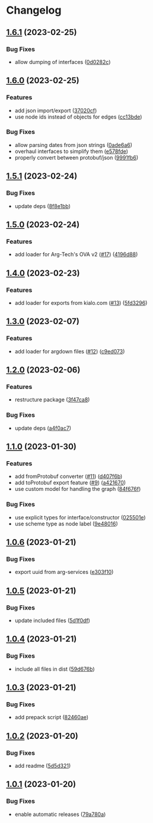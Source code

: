 # Changelog

## [1.6.1](https://github.com/recap-utr/arguebuf-typescript/compare/v1.6.0...v1.6.1) (2023-02-25)


### Bug Fixes

* allow dumping of interfaces ([0d0282c](https://github.com/recap-utr/arguebuf-typescript/commit/0d0282c4ebec7bf398d7f99d5d648340e3b65c18))

## [1.6.0](https://github.com/recap-utr/arguebuf-typescript/compare/v1.5.1...v1.6.0) (2023-02-25)


### Features

* add json import/export ([37020cf](https://github.com/recap-utr/arguebuf-typescript/commit/37020cf86e3d539dcd5e98e1e3eaab69d72b0452))
* use node ids instead of objects for edges ([cc13bde](https://github.com/recap-utr/arguebuf-typescript/commit/cc13bdede4598b1f2aa35479828f260bc9f77e3c))


### Bug Fixes

* allow parsing dates from json strings ([0ade6a6](https://github.com/recap-utr/arguebuf-typescript/commit/0ade6a6f13d206286ad5484b975a51abc895a27e))
* overhaul interfaces to simplify them ([e578fde](https://github.com/recap-utr/arguebuf-typescript/commit/e578fdeb8ef4fe3af8e588683a27c55aca0dbbdf))
* properly convert between protobuf/json ([9991fb6](https://github.com/recap-utr/arguebuf-typescript/commit/9991fb68e462a3d55c5ccb77d02b6256bc720010))

## [1.5.1](https://github.com/recap-utr/arguebuf-typescript/compare/v1.5.0...v1.5.1) (2023-02-24)


### Bug Fixes

* update deps ([8f8e1bb](https://github.com/recap-utr/arguebuf-typescript/commit/8f8e1bb9a3551c97f4017291eeccaaa591891bc1))

## [1.5.0](https://github.com/recap-utr/arguebuf-typescript/compare/v1.4.0...v1.5.0) (2023-02-24)


### Features

* add loader for Arg-Tech's OVA v2 ([#17](https://github.com/recap-utr/arguebuf-typescript/issues/17)) ([4196d88](https://github.com/recap-utr/arguebuf-typescript/commit/4196d88224e91eb9296d0cd10ae5a2997912e8af))

## [1.4.0](https://github.com/recap-utr/arguebuf-typescript/compare/v1.3.0...v1.4.0) (2023-02-23)


### Features

* add loader for exports from kialo.com ([#13](https://github.com/recap-utr/arguebuf-typescript/issues/13)) ([5fd3296](https://github.com/recap-utr/arguebuf-typescript/commit/5fd3296919cf49702e4ee553519aeb4f07010c53))

## [1.3.0](https://github.com/recap-utr/arguebuf-typescript/compare/v1.2.0...v1.3.0) (2023-02-07)


### Features

* add loader for argdown files ([#12](https://github.com/recap-utr/arguebuf-typescript/issues/12)) ([c9ed073](https://github.com/recap-utr/arguebuf-typescript/commit/c9ed0735912296d49539e772313d2b58be24b050))

## [1.2.0](https://github.com/recap-utr/arguebuf-typescript/compare/v1.1.0...v1.2.0) (2023-02-06)


### Features

* restructure package ([3f47ca8](https://github.com/recap-utr/arguebuf-typescript/commit/3f47ca8bb1874b5092308f2671155c0f107a25bf))


### Bug Fixes

* update deps ([a4f0ac7](https://github.com/recap-utr/arguebuf-typescript/commit/a4f0ac722b3968b8f9122ff50ab5d68cc1aa2ded))

## [1.1.0](https://github.com/recap-utr/arguebuf-typescript/compare/v1.0.6...v1.1.0) (2023-01-30)


### Features

* add fromProtobuf converter ([#11](https://github.com/recap-utr/arguebuf-typescript/issues/11)) ([d407f6b](https://github.com/recap-utr/arguebuf-typescript/commit/d407f6b9117ada8ef58cb7c5c296c315ca4e9fd9))
* add toProtobuf export feature ([#9](https://github.com/recap-utr/arguebuf-typescript/issues/9)) ([a421670](https://github.com/recap-utr/arguebuf-typescript/commit/a421670933c40590139a5a87370976924454240c))
* use custom model for handling the graph ([84f676f](https://github.com/recap-utr/arguebuf-typescript/commit/84f676f86c219df282b2bc9faf9d2352f00167b5))


### Bug Fixes

* use explicit types for interface/constructor ([025501e](https://github.com/recap-utr/arguebuf-typescript/commit/025501ea3fc3c6fe763003f189041539e5c436c9))
* use scheme type as node label ([9e48016](https://github.com/recap-utr/arguebuf-typescript/commit/9e480168724e8c231d92eaf0020bbc7dcb377763))

## [1.0.6](https://github.com/recap-utr/arguebuf-typescript/compare/v1.0.5...v1.0.6) (2023-01-21)


### Bug Fixes

* export uuid from arg-services ([e303f10](https://github.com/recap-utr/arguebuf-typescript/commit/e303f1081758d092f399c21f84b8280c43593281))

## [1.0.5](https://github.com/recap-utr/arguebuf-typescript/compare/v1.0.4...v1.0.5) (2023-01-21)


### Bug Fixes

* update included files ([5d1f0df](https://github.com/recap-utr/arguebuf-typescript/commit/5d1f0df050b6a7fa2ac41b33328e661a1c0c65b0))

## [1.0.4](https://github.com/recap-utr/arguebuf-typescript/compare/v1.0.3...v1.0.4) (2023-01-21)


### Bug Fixes

* include all files in dist ([59d676b](https://github.com/recap-utr/arguebuf-typescript/commit/59d676b3ccf526bf39b968806812f7d3f964d07b))

## [1.0.3](https://github.com/recap-utr/arguebuf-typescript/compare/v1.0.2...v1.0.3) (2023-01-21)


### Bug Fixes

* add prepack script ([82460ae](https://github.com/recap-utr/arguebuf-typescript/commit/82460ae0eb0cd862bbd97356ff9e97810e88970b))

## [1.0.2](https://github.com/recap-utr/arguebuf-typescript/compare/v1.0.1...v1.0.2) (2023-01-20)


### Bug Fixes

* add readme ([5d5d321](https://github.com/recap-utr/arguebuf-typescript/commit/5d5d32164e15b248a619bd05cb5da7b4f520ff7a))

## [1.0.1](https://github.com/recap-utr/arguebuf-typescript/compare/v1.0.0...v1.0.1) (2023-01-20)


### Bug Fixes

* enable automatic releases ([79a780a](https://github.com/recap-utr/arguebuf-typescript/commit/79a780a77cc77274536f9d04d9957cbbfc0cbdb6))

